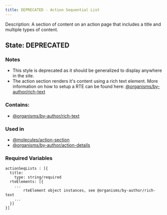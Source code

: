 ```yaml
---
title: DEPRECATED - Action Sequential List
---
```

Description: A section of content on an action page that includes a title and multiple types of content.
## State: DEPRECATED
### Notes
- This style is deprecated as it should be generalized to display anywhere in the site.
- The action section renders it's content using a rich text element. More information on how to setup a RTE can be found here: [@organisms/by-author/rich-text](?p=organisms-rich-text)
### Contains:
- [@organisms/by-author/rich-text](?p=organisms-rich-text)
### Used in
- [@molecules/action-section](?p=molecules-action-section)
- [@organisms/by-author/action-details](?p=organisms-action-details)
### Required Variables
~~~
actionSeqLists : [{
  title:
    type: string/required
  rteElements: [{
    ...
        rteElement object instances, see @organisms/by-author/rich-text
    ...
  }]
}]
~~~
